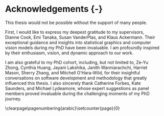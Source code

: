 # Acknowledgements {-}

This thesis would not be possible without the support of many people.

First, I would like to express my deepest gratitude to my supervisors, Dianne Cook, Emi Tanaka, Susan VanderPlas, and Klaus Ackermann. Their exceptional guidance and insights into statistical graphics and computer vision models during my PhD have been invaluable. I am profoundly inspired by their enthusiasm, vision, and dynamic approach to our work.

I am also grateful to my PhD cohort, including, but not limited to, Ze-Yu Zhong, Cynthia Huang, Jayani Lakshika, Janith Wanniarachchi, Harriet Mason, Sherry Zhang, and Mitchell O'Hara-Wild, for their insightful conversations on software development and methodology that greatly influenced this thesis. I also sincerely thank Catherine Forbes, Kate Saunders, and Michael Lydeamore, whose expert suggestions as panel members proved invaluable during the challenging moments of my PhD journey.


\clearpage\pagenumbering{arabic}\setcounter{page}{0}
